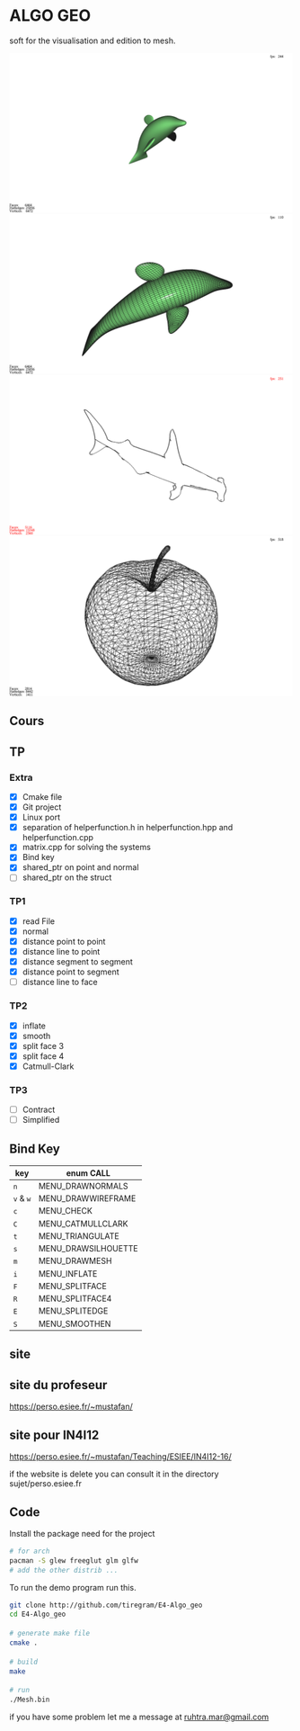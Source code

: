 # ALGO GEO
soft for the visualisation and edition to mesh.

![alt tag](https://raw.githubusercontent.com/tiregram/E4-Algo_geo/master/img/i0.png)
![alt tag](https://raw.githubusercontent.com/tiregram/E4-Algo_geo/master/img/i1.png)
![alt tag](https://raw.githubusercontent.com/tiregram/E4-Algo_geo/master/img/i2.png)
![alt tag](https://raw.githubusercontent.com/tiregram/E4-Algo_geo/master/img/i3.png)

## Cours

## TP

### Extra
- [X] Cmake file
- [X] Git project
- [X] Linux port
- [X] separation of helperfunction.h in  helperfunction.hpp and helperfunction.cpp
- [x] matrix.cpp for solving the systems
- [X] Bind key
- [X] shared_ptr on point and normal
- [ ] shared_ptr on the struct

### TP1
- [X] read File
- [x] normal
- [x] distance point   to  point
- [x] distance line    to  point
- [x] distance segment to  segment 
- [x] distance point   to  segment 
- [ ] distance line    to  face

### TP2
- [x] inflate
- [x] smooth
- [x] split face 3
- [x] split face 4
- [x] Catmull-Clark

### TP3
- [ ] Contract
- [ ] Simplified

## Bind Key

| key       | enum CALL           |
|-----------|---------------------|
| `n`       | MENU_DRAWNORMALS    |
| `v` & `w` | MENU_DRAWWIREFRAME  |
| `c`       | MENU_CHECK          |
| `C`       | MENU_CATMULLCLARK   |
| `t`       | MENU_TRIANGULATE    |
| `s`       | MENU_DRAWSILHOUETTE |
| `m`       | MENU_DRAWMESH       |
| `i`       | MENU_INFLATE        |
| `F`       | MENU_SPLITFACE      |
| `R`       | MENU_SPLITFACE4     |
| `E`       | MENU_SPLITEDGE      |
| `S`       | MENU_SMOOTHEN       |


## site

site du profeseur
---------------------

https://perso.esiee.fr/~mustafan/

site pour IN4I12
---------------------

https://perso.esiee.fr/~mustafan/Teaching/ESIEE/IN4I12-16/

if the website is delete you can consult it in the directory
sujet/perso.esiee.fr

## Code

Install the package need for the project

```bash
# for arch
pacman -S glew freeglut glm glfw
# add the other distrib ...

```

To run the demo program run this.

```bash
git clone http://github.com/tiregram/E4-Algo_geo
cd E4-Algo_geo

# generate make file
cmake .

# build
make

# run
./Mesh.bin
```

if you have some problem let me a message at ruhtra.mar@gmail.com

